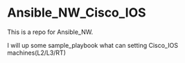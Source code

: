 # Ansible_NW_Cisco_IOS
This is a repo for Ansible_NW.

I will up some sample_playbook what can setting Cisco_IOS machines(L2/L3/RT)

